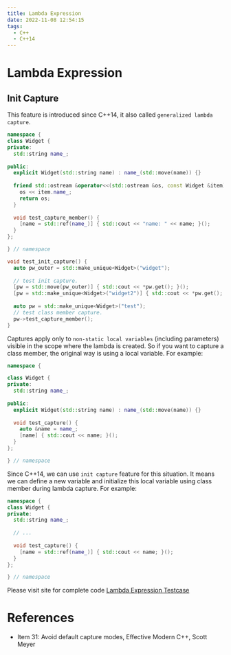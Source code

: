 ```yaml
---
title: Lambda Expression
date: 2022-11-08 12:54:15
tags:
  - C++
  - C++14
---
```


# Lambda Expression

## Init Capture

This feature is introduced since C++14, it also called `generalized lambda capture`.


```cpp
namespace {
class Widget {
private:
  std::string name_;
  
public:
  explicit Widget(std::string name) : name_(std::move(name)) {}
  
  friend std::ostream &operator<<(std::ostream &os, const Widget &item) {
    os << item.name_;
    return os;
  }
  
  void test_capture_member() {
    [name = std::ref(name_)] { std::cout << "name: " << name; }();
  }
};

} // namespace

void test_init_capture() {
  auto pw_outer = std::make_unique<Widget>("widget");
  
  // test init capture.
  [pw = std::move(pw_outer)] { std::cout << *pw.get(); }();
  [pw = std::make_unique<Widget>("widget2")] { std::cout << *pw.get(); }();
  
  auto pw = std::make_unique<Widget>("test");
  // test class member capture.
  pw->test_capture_member();
}
```

Captures apply only to `non-static local variables` (including parameters) visible in the scope where
the lambda is created. So if you want to capture a class member, the original way is using a local
variable. For example:

```cpp
namespace {

class Widget {
private:
  std::string name_;
  
public:
  explicit Widget(std::string name) : name_(std::move(name)) {}
  
  void test_capture() {
    auto &name = name_;
    [name] { std::cout << name; }();
  }
};

} // namespace
```

Since C++14, we can use `init capture` feature for this situation. It means we can define a new
variable and initialize this local variable using class member during lambda capture. For example:

```cpp
namespace {
class Widget {
private:
  std::string name_;
  
  // ...
  
  void test_capture() {
    [name = std::ref(name_)] { std::cout << name; }();
  }
};

} // namespace
```

Please visit site for complete code [Lambda Expression Testcase](https://github.com/wtffqbpl/cpp_weekly/blob/main/paradigms/lambda_expressions.cc)


# References
* Item 31: Avoid default capture modes, Effective Modern C++, Scott Meyer